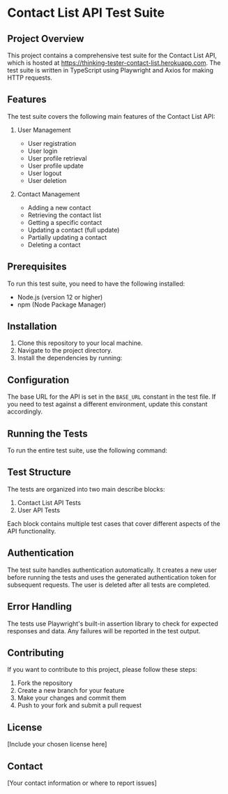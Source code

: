 # Contact List API Test Suite

## Project Overview

This project contains a comprehensive test suite for the Contact List API, which is hosted at https://thinking-tester-contact-list.herokuapp.com. The test suite is written in TypeScript using Playwright and Axios for making HTTP requests.

## Features

The test suite covers the following main features of the Contact List API:

1. User Management

   - User registration
   - User login
   - User profile retrieval
   - User profile update
   - User logout
   - User deletion

2. Contact Management
   - Adding a new contact
   - Retrieving the contact list
   - Getting a specific contact
   - Updating a contact (full update)
   - Partially updating a contact
   - Deleting a contact

## Prerequisites

To run this test suite, you need to have the following installed:

- Node.js (version 12 or higher)
- npm (Node Package Manager)

## Installation

1. Clone this repository to your local machine.
2. Navigate to the project directory.
3. Install the dependencies by running:

## Configuration

The base URL for the API is set in the `BASE_URL` constant in the test file. If you need to test against a different environment, update this constant accordingly.

## Running the Tests

To run the entire test suite, use the following command:

## Test Structure

The tests are organized into two main describe blocks:

1. Contact List API Tests
2. User API Tests

Each block contains multiple test cases that cover different aspects of the API functionality.

## Authentication

The test suite handles authentication automatically. It creates a new user before running the tests and uses the generated authentication token for subsequent requests. The user is deleted after all tests are completed.

## Error Handling

The tests use Playwright's built-in assertion library to check for expected responses and data. Any failures will be reported in the test output.

## Contributing

If you want to contribute to this project, please follow these steps:

1. Fork the repository
2. Create a new branch for your feature
3. Make your changes and commit them
4. Push to your fork and submit a pull request

## License

[Include your chosen license here]

## Contact

[Your contact information or where to report issues]
